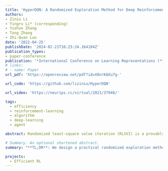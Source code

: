```yaml
---
title: 'HyperDQN: A Randomized Exploration Method for Deep Reinforcement Learning'
authors:
- Ziniu Li
- Yingru Li* (corresponding)
- Yushun Zhang
- Tong Zhang
- Zhi-Quan Luo
date: '2022-04-25'
publishDate: '2024-02-21T16:25:24.164184Z'
publication_types:
- paper-conference
publication: '*International Conference on Learning Representations (**ICLR**)*'
# links:
# - name: Paper
url_pdf: 'https://openreview.net/pdf?id=X0nrKAXu7g-'

url_code: 'https://github.com/liziniu/HyperDQN'

url_video: 'https://neurips.cc/virtual/2021/37946/'

tags:
  - efficiency
  - reinforcement-learning
  - algorithm
  - deep-learning
  - agent

abstract: Randomized least-square value iteration (RLSVI) is a provably efficient exploration method. However, it is limited to the case where (1) a good feature is known in advance and (2) this feature is fixed during the training. If otherwise, RLSVI suffers an unbearable computational burden to obtain the posterior samples. In this work, we present a practical algorithm named HyperDQN to address the above issues under deep RL. In addition to a non-linear neural network (i.e., base model) that predicts Q-values, our method employs a probabilistic hypermodel (i.e., meta model), which outputs the parameter of the base model. When both models are jointly optimized under a specifically designed objective, three purposes can be achieved. First, the hypermodel can generate approximate posterior samples regarding the parameter of the Q-value function. As a result, diverse Q-value functions are sampled to select exploratory action sequences. This retains the punchline of RLSVI for efficient exploration. Second, a good feature is learned to approximate Q-value functions. This addresses limitation (1). Third, the posterior samples of the Q-value function can be obtained in a more efficient way than the existing methods, and the changing feature does not affect the efficiency. This deals with limitation (2). On the Atari suite, HyperDQN with 20M frames outperforms DQN with 200M frames in terms of the maximum human-normalized score. For SuperMarioBros, HyperDQN outperforms several exploration bonus and randomized exploration methods on 5 out of 9 games.

# Summary. An optional shortened abstract.
summary: "**TL;DR**: We design a practical randomized exploration method to address the sample efficiency issue in online reinforcement learning."

projects:
  - Efficient RL
---
```

